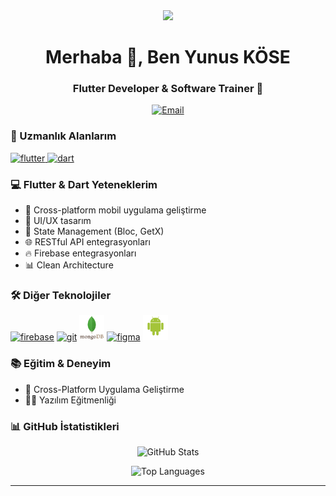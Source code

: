 <div align="center">
  <img src="https://media.giphy.com/media/765ccrAiB0g9z6EApL/giphy.gif" width="150"/>
</div>

<h1 align="center">Merhaba 👋, Ben Yunus KÖSE</h1>
<h3 align="center">Flutter Developer & Software Trainer 🚀</h3>

<p align="center">
  <a href="mailto:kose.yunus.55@gmail.com">
    <img src="https://img.shields.io/badge/Email-Contact%20Me-blue?style=for-the-badge&logo=gmail" alt="Email"/>
  </a>
</p>

### 🎯 Uzmanlık Alanlarım

<p align="left">
  <a href="https://flutter.dev" target="_blank" rel="noreferrer">
    <img src="https://www.vectorlogo.zone/logos/flutterio/flutterio-icon.svg" alt="flutter" width="50" height="50"/>
  </a>
  <a href="https://dart.dev" target="_blank" rel="noreferrer">
    <img src="https://www.vectorlogo.zone/logos/dartlang/dartlang-icon.svg" alt="dart" width="50" height="50"/>
  </a>
</p>

### 💻 Flutter & Dart Yeteneklerim
- 📱 Cross-platform mobil uygulama geliştirme
- 🎨 UI/UX tasarım
- 🔄 State Management (Bloc, GetX)
- 🌐 RESTful API entegrasyonları
- 🔥 Firebase entegrasyonları
- 📊 Clean Architecture

### 🛠️ Diğer Teknolojiler
<p align="left">
<a href="https://firebase.google.com/" target="_blank" rel="noreferrer"><img src="https://www.vectorlogo.zone/logos/firebase/firebase-icon.svg" alt="firebase" width="40" height="40"/></a>
<a href="https://git-scm.com/" target="_blank" rel="noreferrer"><img src="https://www.vectorlogo.zone/logos/git-scm/git-scm-icon.svg" alt="git" width="40" height="40"/></a>
<a href="https://www.mongodb.com/" target="_blank" rel="noreferrer"><img src="https://raw.githubusercontent.com/devicons/devicon/master/icons/mongodb/mongodb-original-wordmark.svg" alt="mongodb" width="40" height="40"/></a>
<a href="https://www.figma.com/" target="_blank" rel="noreferrer"><img src="https://www.vectorlogo.zone/logos/figma/figma-icon.svg" alt="figma" width="40" height="40"/></a>
<a href="https://developer.android.com" target="_blank" rel="noreferrer"><img src="https://raw.githubusercontent.com/devicons/devicon/master/icons/android/android-original-wordmark.svg" alt="android" width="40" height="40"/></a>
</p>

### 📚 Eğitim & Deneyim
- 💼 Cross-Platform Uygulama Geliştirme
- 👨‍🏫 Yazılım Eğitmenliği

### 📊 GitHub İstatistikleri
<p align="center">
  <img src="https://github-readme-stats.vercel.app/api?username=koseeYunus&show_icons=true&theme=tokyonight" alt="GitHub Stats" />
</p>

<p align="center">
  <img src="https://github-readme-stats.vercel.app/api/top-langs/?username=koseeYunus&exclude_repo=SoftwareCamp&layout=compact&theme=tokyonight" alt="Top Languages" />
</p>

---
